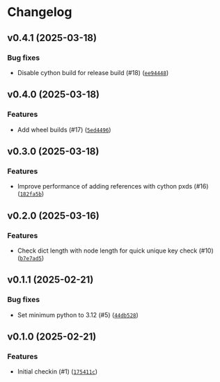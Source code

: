 # Changelog

## v0.4.1 (2025-03-18)

### Bug fixes

- Disable cython build for release build (#18) ([`ee94448`](https://github.com/home-assistant-libs/annotatedyaml/commit/ee94448f5cc7c8d67a11eccefc863e6f500b59d8))

## v0.4.0 (2025-03-18)

### Features

- Add wheel builds (#17) ([`5ed4496`](https://github.com/home-assistant-libs/annotatedyaml/commit/5ed4496a4523416298c982c875eb2ba2aacd0730))

## v0.3.0 (2025-03-18)

### Features

- Improve performance of adding references with cython pxds (#16) ([`182fa5b`](https://github.com/home-assistant-libs/annotatedyaml/commit/182fa5b28b513a6416fc5738bae2b741b5174c03))

## v0.2.0 (2025-03-16)

### Features

- Check dict length with node length for quick unique key check (#10) ([`b7e7ad5`](https://github.com/home-assistant-libs/annotatedyaml/commit/b7e7ad5134527e9192be7dbcd24d4d9d73a0561d))

## v0.1.1 (2025-02-21)

### Bug fixes

- Set minimum python to 3.12 (#5) ([`44db528`](https://github.com/home-assistant-libs/annotatedyaml/commit/44db528d79203a70219198b4c639f073e6c7aef2))

## v0.1.0 (2025-02-21)

### Features

- Initial checkin (#1) ([`175411c`](https://github.com/home-assistant-libs/annotatedyaml/commit/175411c07a4fd684fc9067a3993fa8965320fe7e))
